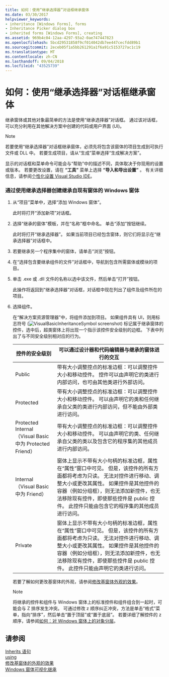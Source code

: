 ```yaml
---
title: 如何：使用“继承选择器”对话框继承窗体
ms.date: 03/30/2017
helpviewer_keywords:
- inheritance [Windows Forms], forms
- Inheritance Picker dialog box
- inherited forms [Windows Forms], creating
ms.assetid: 969b4c04-12aa-4297-93a2-0ae747447823
ms.openlocfilehash: 5bcd29531858f9cf014042db7ee447cecfdd89b1
ms.sourcegitcommit: 2eceb05f1a5bb261291a1f6a91c5153727ac1c19
ms.translationtype: MT
ms.contentlocale: zh-CN
ms.lasthandoff: 09/04/2018
ms.locfileid: "43525739"
---
```

# <a name="how-to-inherit-forms-using-the-inheritance-picker-dialog-box"></a>如何：使用“继承选择器”对话框继承窗体
继承窗体或其他对象最简单的方法是使用“继承选择器”对话框。 通过该对话框，可以充分利用在其他解决方案中创建的代码或用户界面 (UI)。  
  
> [!NOTE]
>  若要使用“继承选择器”对话框继承窗体，必须先将包含该窗体的项目生成到可执行文件或 DLL 中。 若要生成项目，请从“生成”菜单选择“生成解决方案”。  
>   
>  显示的对话框和菜单命令可能会与“帮助”中的描述不同，具体取决于你现用的设置或版本。 若要更改设置，请在 **“工具”** 菜单上选择 **“导入和导出设置”** 。 有关详细信息，请参阅[个性化设置 Visual Studio IDE](/visualstudio/ide/personalizing-the-visual-studio-ide)。  
  
### <a name="to-create-a-windows-form-inherited-from-an-existing-form-by-using-the-inheritance-picker"></a>通过使用继承选择器创建继承自现有窗体的 Windows 窗体  
  
1.  从“项目”菜单中，选择“添加 Windows 窗体”。  
  
     此时将打开“添加新项”对话框。  
  
2.  选择“继承的窗体”模板，并在“名称”框中命名。 单击“添加”按钮继续。  
  
     此时将打开“继承选择器”。 如果当前项目已经包含窗体，则它们将显示在“继承选择器”对话框中。  
  
3.  若要继承另一个程序集中的窗体，请单击“浏览”按钮。  
  
4.  在“选择包含要继承组件的文件”对话框中，导航到包含所需窗体或模块的项目。  
  
5.  单击 .exe 或 .dll 文件的名称以选中该文件，然后单击“打开”按钮。  
  
     此操作将返回到“继承选择器”对话框，对话框中现在列出了组件及组件所在的项目。  
  
6.  选择组件。  
  
     在“解决方案资源管理器”中，将组件添加到项目。 如果组件具有 UI，则用标志符号 (![VisualBasicInheritanceSymbol screenshot](../../../../docs/framework/winforms/advanced/media/vbinheritanceglyph.gif "vbInheritanceGlyph")) 标记属于继承窗体的控件，选中后，超类窗体上将出现一个指示该控件安全级别的边框。 下表中列出了与不同安全级别相对应的行为。  
  
    |控件的安全级别|可以通过设计器和代码编辑器与继承的窗体进行的交互|  
    |-------------------------------|--------------------------------------------------------------------------------|  
    |Public|带有大小调整控点的标准边框：可以调整控件大小和移动控件。 控件可以由声明它的类进行内部访问，也可由其他类进行外部访问。|  
    |Protected|带有大小调整控点的标准边框：可以调整控件大小和移动控件。 可以由声明它的类和任何继承自父类的类进行内部访问，但不能由外部类进行访问。|  
    |Protected Internal（Visual Basic 中为 Protected Friend）|带有大小调整控点的标准边框：可以调整控件大小和移动控件。 可以由声明它的类、任何继承自父类的类以及包含它的程序集的其他成员进行内部访问。|  
    |Internal（Visual Basic 中为 Friend）|窗体上显示不带有大小句柄的标准边框，属性在“属性”窗口中可见。 但是，该控件的所有方面都将考虑为只读。 无法对控件进行移动、调整大小或更改其属性。 如果控件是其他控件的容器（例如分组框），则无法添加新控件，也无法移除现有控件，即使那些控件是 public 控件。 此控件只能由包含它的程序集的其他成员进行访问。|  
    |Private|窗体上显示不带有大小句柄的标准边框，属性在“属性”窗口中可见。 但是，该控件的所有方面都将考虑为只读。 无法对控件进行移动、调整大小或更改其属性。 如果控件是其他控件的容器（例如分组框），则无法添加新控件，也无法移除现有控件，即使那些控件是 public 控件。 此控件只能由声明它的类进行访问。|  
  
     若要了解如何更改基窗体的外观，请参阅[修改基窗体外观的效果](../../../../docs/framework/winforms/advanced/effects-of-modifying-base-form-appearance.md)。  
  
    > [!NOTE]
    >  将继承的控件和组件与 Windows 窗体上的标准控件和组件组合到一起时，可能会与 Z 排序发生冲突。 可通过修改 z 顺序纠正冲突，方法是单击“格式”菜单，指向“排序”，然后单击“置于顶层”或“置于底层”。 若要详细了解控件的 z 顺序，请参阅[如何：对 Windows 窗体上的对象分层](../../../../docs/framework/winforms/controls/how-to-layer-objects-on-windows-forms.md)。  
  
## <a name="see-also"></a>请参阅  
 [Inherits 语句](~/docs/visual-basic/language-reference/statements/inherits-statement.md)  
 [using](~/docs/csharp/language-reference/keywords/using.md)  
 [修改基窗体的外观的效果](../../../../docs/framework/winforms/advanced/effects-of-modifying-base-form-appearance.md)  
 [Windows 窗体可视化继承](../../../../docs/framework/winforms/advanced/windows-forms-visual-inheritance.md)
